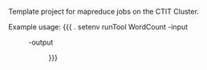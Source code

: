 Template project for mapreduce jobs on the CTIT Cluster.

Example usage:
{{{
	. setenv
	runTool WordCount -input <DIR> -output <DIR>
}}}